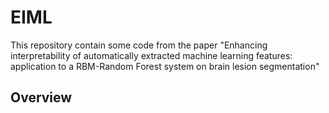 # EIML

This repository contain some code from the paper "Enhancing interpretability of automatically extracted machine learning features: application to a RBM-Random Forest system on brain lesion segmentation"

## Overview
